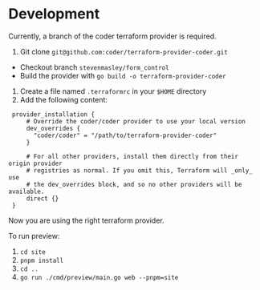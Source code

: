 # Development

Currently, a branch of the coder terraform provider is required.


1. Git clone `git@github.com:coder/terraform-provider-coder.git`
  - Checkout branch `stevenmasley/form_control`
  - Build the provider with `go build -o terraform-provider-coder`
1. Create a file named `.terraformrc` in your `$HOME` directory
1. Add the following content:

```hcl
 provider_installation {
     # Override the coder/coder provider to use your local version
     dev_overrides {
       "coder/coder" = "/path/to/terraform-provider-coder"
     }

     # For all other providers, install them directly from their origin provider
     # registries as normal. If you omit this, Terraform will _only_ use
     # the dev_overrides block, and so no other providers will be available.
     direct {}
 }
```

Now you are using the right terraform provider.

To run preview:
1. `cd site`
2. `pnpm install`
3. `cd ..`
4. `go run ./cmd/preview/main.go web --pnpm=site`